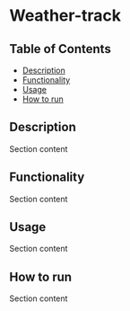 # Weather-track

## Table of Contents

- [Description](#Description)
- [Functionality](#Functionality)
- [Usage](#Usage)
- [How to run](#How-to-run)

## Description

Section content

## Functionality

Section content

## Usage

Section content

## How to run

Section content

